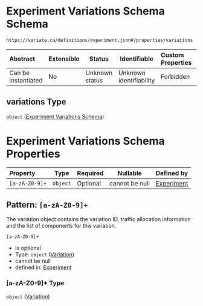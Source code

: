 # Experiment Variations Schema Schema

```txt
https://variate.ca/definitions/experiment.json#/properties/variations
```




| Abstract            | Extensible | Status         | Identifiable            | Custom Properties | Additional Properties | Access Restrictions | Defined In                                                                                   |
| :------------------ | ---------- | -------------- | ----------------------- | :---------------- | --------------------- | ------------------- | -------------------------------------------------------------------------------------------- |
| Can be instantiated | No         | Unknown status | Unknown identifiability | Forbidden         | Allowed               | none                | [experiment.schema.json\*](../out/definitions/experiment.schema.json "open original schema") |

## variations Type

`object` ([Experiment Variations Schema](experiment-properties-experiment-variations-schema.md))

# Experiment Variations Schema Properties

| Property       | Type     | Required | Nullable       | Defined by                                                                                                                                                                                                  |
| :------------- | -------- | -------- | -------------- | :---------------------------------------------------------------------------------------------------------------------------------------------------------------------------------------------------------- |
| `[a-zA-Z0-9]+` | `object` | Optional | cannot be null | [Experiment](experiment-properties-experiment-variations-schema-patternproperties-variation.md "https&#x3A;//variate.ca/definitions/variation.json#/properties/variations/patternProperties/\[a-zA-Z0-9]+") |

## Pattern: `[a-zA-Z0-9]+`

The variation object contains the variation ID, traffic allocation information and the list of components for this variation.


`[a-zA-Z0-9]+`

-   is optional
-   Type: `object` ([Variation](experiment-properties-experiment-variations-schema-patternproperties-variation.md))
-   cannot be null
-   defined in: [Experiment](experiment-properties-experiment-variations-schema-patternproperties-variation.md "https&#x3A;//variate.ca/definitions/variation.json#/properties/variations/patternProperties/\[a-zA-Z0-9]+")

### \[a-zA-Z0-9]+ Type

`object` ([Variation](experiment-properties-experiment-variations-schema-patternproperties-variation.md))

